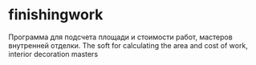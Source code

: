 # finishingwork
Программа для подсчета площади и стоимости работ, мастеров внутренней отделки. The soft for calculating the area and cost of work, interior decoration masters
